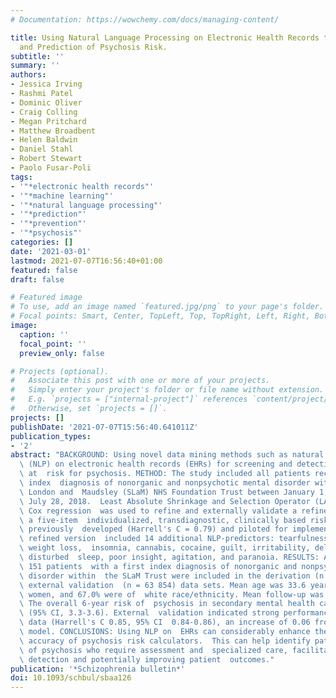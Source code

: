 ```yaml
---
# Documentation: https://wowchemy.com/docs/managing-content/

title: Using Natural Language Processing on Electronic Health Records to Enhance Detection
  and Prediction of Psychosis Risk.
subtitle: ''
summary: ''
authors:
- Jessica Irving
- Rashmi Patel
- Dominic Oliver
- Craig Colling
- Megan Pritchard
- Matthew Broadbent
- Helen Baldwin
- Daniel Stahl
- Robert Stewart
- Paolo Fusar-Poli
tags:
- '"*electronic health records"'
- '"*machine learning"'
- '"*natural language processing"'
- '"*prediction"'
- '"*prevention"'
- '"*psychosis"'
categories: []
date: '2021-03-01'
lastmod: 2021-07-07T16:56:40+01:00
featured: false
draft: false

# Featured image
# To use, add an image named `featured.jpg/png` to your page's folder.
# Focal points: Smart, Center, TopLeft, Top, TopRight, Left, Right, BottomLeft, Bottom, BottomRight.
image:
  caption: ''
  focal_point: ''
  preview_only: false

# Projects (optional).
#   Associate this post with one or more of your projects.
#   Simply enter your project's folder or file name without extension.
#   E.g. `projects = ["internal-project"]` references `content/project/deep-learning/index.md`.
#   Otherwise, set `projects = []`.
projects: []
publishDate: '2021-07-07T15:56:40.641011Z'
publication_types:
- '2'
abstract: "BACKGROUND: Using novel data mining methods such as natural language processing\
  \ (NLP) on electronic health records (EHRs) for screening and detecting individuals\
  \ at  risk for psychosis. METHOD: The study included all patients receiving a first\
  \ index  diagnosis of nonorganic and nonpsychotic mental disorder within the South\
  \ London and  Maudsley (SLaM) NHS Foundation Trust between January 1, 2008, and\
  \ July 28, 2018.  Least Absolute Shrinkage and Selection Operator (LASSO)-regularized\
  \ Cox regression  was used to refine and externally validate a refined version of\
  \ a five-item  individualized, transdiagnostic, clinically based risk calculator\
  \ previously  developed (Harrell's C = 0.79) and piloted for implementation. The\
  \ refined version  included 14 additional NLP-predictors: tearfulness, poor appetite,\
  \ weight loss,  insomnia, cannabis, cocaine, guilt, irritability, delusions, hopelessness,\
  \ disturbed  sleep, poor insight, agitation, and paranoia. RESULTS: A total of 92\
  \ 151 patients  with a first index diagnosis of nonorganic and nonpsychotic mental\
  \ disorder within  the SLaM Trust were included in the derivation (n = 28 297) or\
  \ external validation  (n = 63 854) data sets. Mean age was 33.6 years, 50.7% were\
  \ women, and 67.0% were of  white race/ethnicity. Mean follow-up was 1590 days.\
  \ The overall 6-year risk of  psychosis in secondary mental health care was 3.4\
  \ (95% CI, 3.3-3.6). External  validation indicated strong performance on unseen\
  \ data (Harrell's C 0.85, 95% CI  0.84-0.86), an increase of 0.06 from the original\
  \ model. CONCLUSIONS: Using NLP on  EHRs can considerably enhance the prognostic\
  \ accuracy of psychosis risk calculators.  This can help identify patients at risk\
  \ of psychosis who require assessment and  specialized care, facilitating earlier\
  \ detection and potentially improving patient  outcomes."
publication: '*Schizophrenia bulletin*'
doi: 10.1093/schbul/sbaa126
---
```

